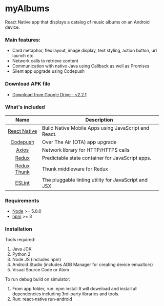# myAlbums
React Native app that displays a catalog of music albums on an Android device.

### Main features:
- Card metaphor, flex layout, image display, text styling, action button, url launch etc. 
- Network calls to retrieve content
- Communication with native Java using Callback as well as Promises
- Silent app upgrade using Codepush 

### Download APK file
 - [Download from Google Drive - v2.2.1](https://drive.google.com/file/d/19MiAENXKF6DbE8j4BiTLcO836k8IINLf/view?usp=sharing)

### What's included
| Name             | Description   |
| :-------------:|--------------|
| [React Native](http://facebook.github.io/react-native/releases/0.32/) |  Build Native Mobile Apps using JavaScript and React. |
| [Codepush](https://nodejs.org/) | Over The Air (OTA) app upgrade |
| [Axios](https://nodejs.org/) | Network library for HTTP/HTTPS calls |
| [Redux](https://nodejs.org/) | Predictable state container for JavaScript apps.  |
| [Redux Thunk](https://github.com/gaearon/redux-thunk) | Thunk middleware for Redux | 
| [ESLint](http://eslint.org/) | The pluggable linting utility for JavaScript and JSX |

### Requirements
- [Node](https://nodejs.org/) >= 5.0.0
- [npm](https://npmjs.com) >= 3

### Installation
Tools required:
1. Java JDK
2. Python 2
3. Node JS (includes npm)
4. Android Studio (includes ADB Manager for creating device emualtors) 
5. Visual Source Code or Atom

To run debug build on simulator:
1. From app folder, run:  npm install
   It will download and install all dependencies including 3rd-party libraries and tools. 
2. Run:  react-native run-android
